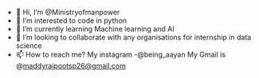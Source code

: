- 👋 Hi, I’m @Ministryofmanpower
- 👀 I’m interested to code in python
- 🌱 I’m currently learning Machine learning and AI
- 💞️ I’m looking to collaborate with any organisations for internship in data science
- 📫 How to reach me? My instagram -@being_aayan
My Gmail is @maddyrajpootsp26@gmail.com

<!---
Ministryofmanpower/Ministryofmanpower is a ✨ special ✨ repository because its `README.md` (this file) appears on your GitHub profile.
You can click the Preview link to take a look at your changes.
--->
